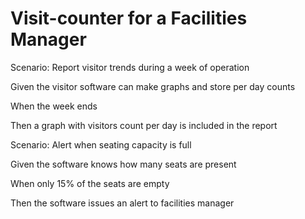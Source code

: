 # Visit-counter for a Facilities Manager

Scenario: Report visitor trends during a week of operation

  Given the visitor software can make graphs and store per day counts
  
  When the week ends
  
  Then a graph with visitors count per day is included in the report

Scenario: Alert when seating capacity is full

  Given the software knows how many seats are present
  
  When only 15% of the seats are empty
  
  Then the software issues an alert to facilities manager
